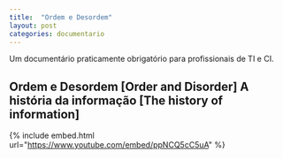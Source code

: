 ```yaml
---
title:  "Ordem e Desordem"
layout: post
categories: documentario
---
```


Um documentário praticamente obrigatório para profissionais de TI e CI. 

## Ordem e Desordem [Order and Disorder] A história da informação [The history of information] 

{% include embed.html url="https://www.youtube.com/embed/ppNCQ5cC5uA" %}

